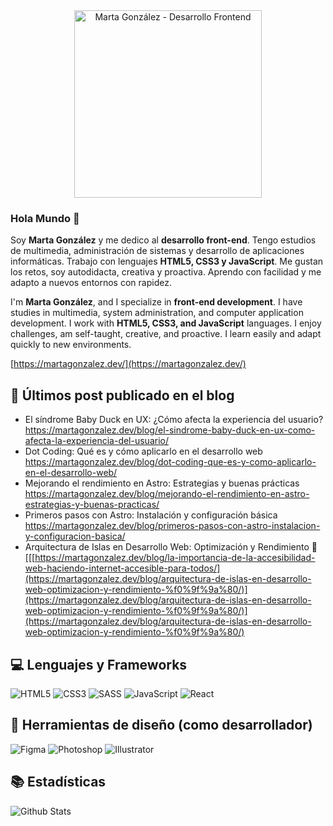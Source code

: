 

<div align="center">
  <img 
    src="https://github.com/user-attachments/assets/d50a8af0-ab0b-4ecd-acc2-526ccd696002" 
    alt="Marta González - Desarrollo Frontend" 
    width="300" 
  />
</div>

### Hola Mundo :wave:

Soy **Marta González** y me dedico al **desarrollo front-end**. Tengo estudios de multimedia, administración de sistemas y desarrollo de aplicaciones informáticas. Trabajo con lenguajes **HTML5, CSS3 y JavaScript**. Me gustan los retos, soy autodidacta, creativa y proactiva. Aprendo con facilidad y me adapto a nuevos entornos con rapidez.

I'm **Marta González**, and I specialize in **front-end development**. I have studies in multimedia, system administration, and computer application development. I work with **HTML5, CSS3, and JavaScript** languages. I enjoy challenges, am self-taught, creative, and proactive. I learn easily and adapt quickly to new environments.

[https://martagonzalez.dev/](https://martagonzalez.dev/)

## 📝 Últimos post publicado en el blog

- El síndrome Baby Duck en UX: ¿Cómo afecta la experiencia del usuario?
  https://martagonzalez.dev/blog/el-sindrome-baby-duck-en-ux-como-afecta-la-experiencia-del-usuario/
- Dot Coding: Qué es y cómo aplicarlo en el desarrollo web
  https://martagonzalez.dev/blog/dot-coding-que-es-y-como-aplicarlo-en-el-desarrollo-web/
- Mejorando el rendimiento en Astro: Estrategias y buenas prácticas
  https://martagonzalez.dev/blog/mejorando-el-rendimiento-en-astro-estrategias-y-buenas-practicas/
- Primeros pasos con Astro: Instalación y configuración básica
  https://martagonzalez.dev/blog/primeros-pasos-con-astro-instalacion-y-configuracion-basica/
- Arquitectura de Islas en Desarrollo Web: Optimización y Rendimiento 🚀
[[[https://martagonzalez.dev/blog/la-importancia-de-la-accesibilidad-web-haciendo-internet-accesible-para-todos/](https://martagonzalez.dev/blog/arquitectura-de-islas-en-desarrollo-web-optimizacion-y-rendimiento-%f0%9f%9a%80/)](https://martagonzalez.dev/blog/arquitectura-de-islas-en-desarrollo-web-optimizacion-y-rendimiento-%f0%9f%9a%80/)](https://martagonzalez.dev/blog/arquitectura-de-islas-en-desarrollo-web-optimizacion-y-rendimiento-%f0%9f%9a%80/)


## 💻 Lenguajes y Frameworks

![HTML5](https://img.shields.io/badge/HTML5-E34F26?style=for-the-badge&logo=html5&logoColor=white)
![CSS3](https://img.shields.io/badge/CSS3-1572B6?style=for-the-badge&logo=css3&logoColor=white)
![SASS](https://img.shields.io/badge/Sass-CC6699?style=for-the-badge&logo=sass&logoColor=white)
![JavaScript](https://img.shields.io/badge/JavaScript-F7DF1E?style=for-the-badge&logo=JavaScript&logoColor=white)
![React](https://img.shields.io/badge/React-20232A?style=for-the-badge&logo=react&logoColor=61DAFB)

## 🎨 Herramientas de diseño (como desarrollador)
![Figma](https://img.shields.io/badge/Figma-F24E1E?style=for-the-badge&logo=figma&logoColor=white)
![Photoshop](https://img.shields.io/badge/Adobe%20Photoshop-31A8FF?logo=adobephotoshop&logoColor=fff&style=for-the-badge)
![Illustrator](https://img.shields.io/badge/Adobe%20Illustrator-FF9A00?logo=adobeillustrator&logoColor=fff&style=for-the-badge)

## 📚 Estadísticas
![Github Stats](https://github-readme-stats.vercel.app/api?username=martacg&count_private=true&show_icons=true&include_all_commits=true)

<!--
> [!NOTE]  
> [No olvides visitar mi portafolio](https://martagonzalez.dev/)
-->




